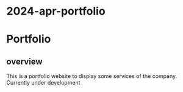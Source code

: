 # 2024-apr-portfolio
# Portfolio
## overview
This is a portfolio website to display some services of the company. Currently under development
